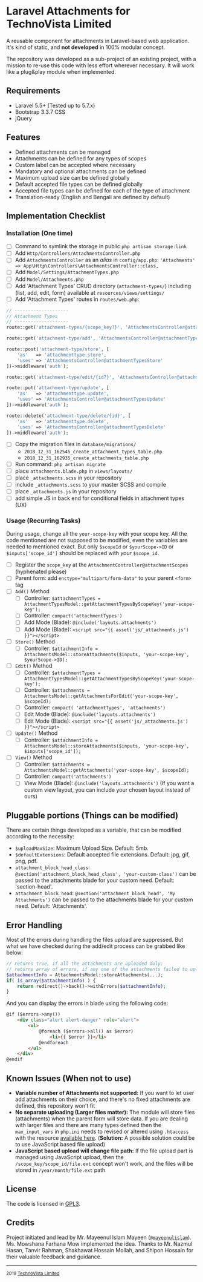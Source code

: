 # Laravel Attachments for TechnoVista Limited

A reusable component for attachments in Laravel-based web application. It's kind of static, and **not developed** in 100% modular concept.

The repository was developed as a sub-project of an existing project, with a mission to re-use this code with less effort wherever necessary. It will work like a plug&play module when implemented.

## Requirements
- Laravel 5.5+ (Tested up to 5.7.x)
- Bootstrap 3.3.7 CSS
- jQuery

## Features
- Defined attachments can be managed
- Attachments can be defined for any types of scopes
- Custom label can be accepted where necessary
- Mandatory and optional attachments can be defined
- Maximum upload size can be defined globally
- Default accepted file types can be defined globally
- Accepted file types can be defined for each of the type of attachment
- Translation-ready (English and Bengali are defined by default)

## Implementation Checklist

### Installation (One time)
- [ ] Command to symlink the storage in public `php artisan storage:link`
- [ ] Add `Http/Controllers/AttachmentsController.php`
- [ ] Add `AttachmentsController` as an _alias_ in `config/app.php`: `'Attachments' => App\Http\Controllers\AttachmentsController::class,`
- [ ] Add `Model/Settings/AttachmentTypes.php`
- [ ] Add `Model/Attachments.php`
- [ ] Add 'Attachment Types' CRUD directory (`attachment-types/`) including (list, add, edit, form) available at `resources/views/settings/`
- [ ] Add 'Attachment Types' routes in `routes/web.php`:

```php
// --------------------
// Attachment Types
// --------------------
route::get('attachment-types/{scope_key?}', 'AttachmentsController@attachmentTypesIndex')->middleware('auth');

route::get('attachment-type/add', 'AttachmentsController@attachmentTypesAdd')->middleware('auth');

route::post('attachment-type/store', [
    'as'   => 'attachmenttype.store',
    'uses' => 'AttachmentsController@attachmentTypesStore'
])->middleware('auth');

route::get('attachment-type/edit/{id?}', 'AttachmentsController@attachmentTypesEdit')->middleware('auth');

route::put('attachment-type/update', [
    'as'   => 'attachmenttype.update',
    'uses' => 'AttachmentsController@attachmentTypesUpdate'
])->middleware('auth');

route::delete('attachment-type/delete/{id}', [
    'as'   => 'attachmenttype.delete',
    'uses' => 'AttachmentsController@attachmentTypesDelete'
])->middleware('auth');
```

- [ ] Copy the migration files in `database/migrations/`
	- `2018_12_31_162545_create_attachment_types_table.php`
	- `2018_12_31_162935_create_attachments_table.php`
- [ ] Run command: `php artisan migrate`
- [ ] place `attachments.blade.php` in `views/layouts/`
- [ ] place `_attachments.scss` in your repository
- [ ] include `_attachments.scss` to your master SCSS and compile
- [ ] place `_attachments.js` in your repository
- [ ] add simple JS in back end for conditional fields in attachment types (UX)

### Usage (Recurring Tasks)

During usage, change all the `your-scope-key` with your scope key. All the code mentioned are not supposed to be modified, even the variables are needed to mentioned exact. But only `$scopeId` or `$yourScope->ID` or `$inputs['scope_id']` should be replaced with _your_ `$scope_id`.

- [ ] Register the `scope_key` at the `AttachmentController@attachmentScopes` (hyphenated please)
- [ ] Parent form: add `enctype="multipart/form-data"` to your parent `<form>` tag
- [ ] `Add()` Method
    - [ ] Controller: `$attachmentTypes = AttachmentTypesModel::getAttachmentTypesByScopeKey('your-scope-key');`
    - [ ] Controller: `compact('attachmentTypes')`
    - [ ] Add Mode (Blade): `@include('layouts.attachments')`
    - [ ] Add Mode (Blade): `<script src="{{ asset('js/_attachments.js') }}"></script>`
- [ ] `Store()` Method
    - [ ] Controller: `$attachmentInfo = AttachmentsModel::storeAttachments($inputs, 'your-scope-key', $yourScope->ID);`
- [ ] `Edit()` Method
    - [ ] Controller: `$attachmentTypes = AttachmentTypesModel::getAttachmentTypesByScopeKey('your-scope-key');`
    - [ ] Controller: `$attachments = AttachmentsModel::getAttachmentsForEdit('your-scope-key', $scopeId);`
    - [ ] Controller: `compact( 'attachmentTypes', 'attachments')`
    - [ ] Edit Mode (Blade): `@include('layouts.attachments')`
    - [ ] Edit Mode (Blade): `<script src="{{ asset('js/_attachments.js') }}"></script>`
- [ ] `Update()` Method
    - [ ] Controller: `$attachmentInfo = AttachmentsModel::storeAttachments($inputs, 'your-scope-key', $inputs['scope_id']);`
- [ ] `View()` Method
    - [ ] Controller: `$attachments = AttachmentsModel::getAttachments('your-scope-key', $scopeId);`
    - [ ] Controller: `compact('attachments')`
    - [ ] View Mode (Blade): `@include('layouts.attachments')` (If you want a custom view layout, you can include your chosen layout instead of ours)

## Pluggable portions (Things can be modified)
There are certain things developed as a variable, that can be modified according to the necessity:
- `$uploadMaxSize`: Maximum Upload Size. Default: 5mb.
- `$defaultExtensions`: Default accepted file extensions. Default: jpg, gif, png, pdf.
- `attachment_block_head_class`: `@section('attachment_block_head_class', 'your-custom-class')` can be passed to the attachments blade for your custom need. Default: 'section-head'.
- `attachment_block_head`: `@section('attachment_block_head', 'My Attachments')` can be passed to the attachments blade for your custom need. Default: 'Attachments'.

## Error Handling
Most of the errors during handling the files upload are suppressed. But what we have checked during the add/edit process can be grabbed like below:

```php
// returns true, if all the attachments are uploaded duly;
// returns array of errors, if any one of the attachments failed to upload.
$attachmentInfo = AttachmentsModel::storeAttachments(...);
if( is_array($attachmentInfo) ) {
    return redirect()->back()->withErrors($attachmentInfo);
}
```

And you can display the errors in blade using the following code:

```html
@if ($errors->any())
    <div class="alert alert-danger" role="alert">
        <ul>
            @foreach ($errors->all() as $error)
                <li>{{ $error }}</li>
            @endforeach
        </ul>
    </div>
@endif
```

## Known Issues (When not to use)
- **Variable number of Attachments not supported:** If you want to let user add attachments on their choice, and there's no fixed attachments are defined, this repository won't fit
- **No separate uploading (Larger files matter):** The module will store files (attachments) when the parent form will store data. If you are dealing with larger files and there are many types defined then the `max_input_vars` in `php.ini` needs to revised or altered using `.htaccess` with the resource [available here](https://stackoverflow.com/a/2364875/1743124). (**Solution:** A possible solution could be to use JavaScript based file upload)
- **JavaScript based upload will change file path:** If the file upload part is managed using JavaScript upload, then the `/scope_key/scope_id/file.ext` concept won't work, and the files will be stored in `/year/month/file.ext` path

## License
The code is licensed in [GPL3](https://opensource.org/licenses/GPL-3.0).

## Credits
Project initiated and lead by Mr. Mayeenul Islam Mayeen ([`@mayeenulislam`](https://twitter.com/mayeenulislam)). Ms. Mowshana Farhana Mow implemented the idea. Thanks to Mr. Nazmul Hasan, Tanvir Rahman, Shakhawat Hossain Mollah, and Shipon Hossain for their valuable feedback and guidance.

----
<sup>2019 [TechnoVista Limited](http://technovista.com.bd/)</sup>

